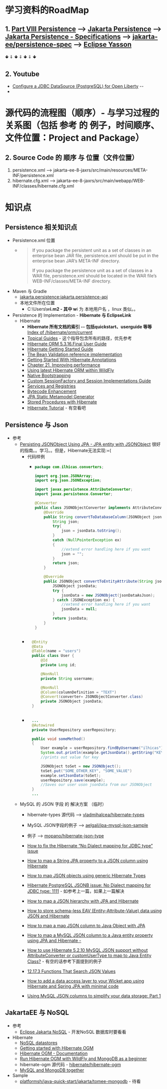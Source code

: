 
# 学习资料的RoadMap
## 1. [Part VIII Persistence](https://eclipse-ee4j.github.io/jakartaee-tutorial/partpersist.html) --> [Jakarta Persistence](https://projects.eclipse.org/projects/ee4j.jpa) --> [Jakarta Persistence - Specifications](https://jakarta.ee/specifications/persistence/) --> [jakarta-ee/persistence-spec](https://github.com/jakarta-ee/persistence-spec) --> [Eclipse Yasson](https://github.com/eclipse-ee4j/yasson)<br>
🢃 ⇓  🢃  ⇓  🢃  ⇓   🢃
## 2. Youtube
   * [Configure a JDBC DataSource (PostgreSQL) for Open Liberty](https://www.youtube.com/watch?v=b2rtkYKoshA&list=PLFjB4VDnlT_1UH_Ncopre4nhCRNtBxohX)  --<br>
   * []()<br>
# 源代码的流程图（顺序）- 与学习过程的 关系图（包括 参考 的 例子，时间顺序、文件位置：Project and Package）
## 2. Source Code 的 顺序 与 位置（文件位置）

   1. persistence.xml --> jakarta-ee-8-jaxrs/src/main/resources/META-INF/persistence.xml
   2. hibernate.cfg.xml --> jakarta-ee-8-jaxrs/src/main/webapp/WEB-INF/classes/hibernate.cfg.xml





# 知识点
## Persistence 相关知识点
   * Persistence.xml 位置
      + >If you package the persistent unit as a set of classes in an enterprise bean JAR file, persistence.xml should be put in the enterprise bean JAR’s META-INF directory.
        >
        >If you package the persistence unit as a set of classes in a WAR file, persistence.xml should be located in the WAR file’s WEB-INF/classes/META-INF directory.
   * Maven 与 Gradle
      + [jakarta.persistence:jakarta.persistence-api](https://search.maven.org/artifact/jakarta.persistence/jakarta.persistence-api/3.0.0-RC2/jar)<br>
      + 本地文件所在位置
         - C:\Users\w******i\.m2 - 其中 w******i 为 本地用户名 ，linux 类似。。
   * Persistence 的 Implementation - **Hibernate 与 EclipseLink**
      + Hibernate
         - **Hibernate 所有文档的索引 -- 包括quickstart、userguide 等等** [Index of /hibernate/orm/current](https://docs.jboss.org/hibernate/orm/current/)<br>
         - [Topical Guides](https://docs.jboss.org/hibernate/orm/5.3/topical/html_single/) - 这个指导包含所有的路径，优先参考<br>
         - [Hibernate ORM 5.3.16.Final User Guide](https://docs.jboss.org/hibernate/orm/current/userguide/html_single/Hibernate_User_Guide.html)<br>
         - [Hibernate Getting Started Guide](https://docs.jboss.org/hibernate/orm/current/quickstart/html_single/)<br>
         - [The Bean Validation reference implementation](http://hibernate.org/validator/)<br>
         - [Getting Started With Hibernate Annotations](https://www.codejava.net/frameworks/hibernate/getting-started-with-hibernate-annotations)<br>
         - [Chapter 21. Improving performance](https://docs.jboss.org/hibernate/core/3.6/reference/en-US/html/performance.html#performance-fetching-profiles)<br>
         - [Using latest Hibernate ORM within WildFly](https://docs.jboss.org/hibernate/orm/current/topical/html_single/wildfly/Wildfly.html)<br>
         - [Native Bootstrapping](https://docs.jboss.org/hibernate/orm/current/topical/html_single/bootstrap/NativeBootstrapping.html#_building_the_metadata)<br>
         - [Custom SessionFactory and Session Implementations Guide](https://docs.jboss.org/hibernate/orm/5.3/topical/html_single/sessionfactory/CustomSessionFactory.html)<br>
         - [Services and Registries](https://docs.jboss.org/hibernate/orm/5.3/topical/html_single/registries/ServiceRegistries.html)<br>
         - [Bytecode Enhancement](https://docs.jboss.org/hibernate/orm/5.3/topical/html_single/bytecode/BytecodeEnhancement.html)<br>
         - [JPA Static Metamodel Generator](https://docs.jboss.org/hibernate/orm/5.3/topical/html_single/metamodelgen/MetamodelGenerator.html)<br>
         - [Stored Procedures with Hibernate](https://www.baeldung.com/stored-procedures-with-hibernate-tutorial)<br>
         - [Hibernate Tutorial](https://www.javaguides.net/p/hibernate-tutorial.html) - 有空看吧<br>
## Persistence 与 Json
   * 参考 
      + [Persisting JSONObject Using JPA - JPA entity with JSONObject](https://ilhicas.com/2019/04/26/Persisting-JSONObject-Using-JPA.html) 很好的指南。。学习。。但是，Hibernate无法实现:=(<br>
         * 代码样例
            - ```java
              package com.ilhicas.converters;

              import org.json.JSONArray;
              import org.json.JSONException;

              import javax.persistence.AttributeConverter;
              import javax.persistence.Converter;

              @Converter
              public class JSONObjectConverter implements AttributeConverter<JSONObject, String> {
                  @Override
                  public String convertToDatabaseColumn(JSONObject jsonData) {
                      String json;
                      try{
                          json = jsonData.toString();
                      }
                      catch (NullPointerException ex)
                      {
                          //extend error handling here if you want
                          json = "";
                      }
                      return json;
                  }

                  @Override
                  public JSONObject convertToEntityAttribute(String jsonDataAsJson) {
                      JSONObject jsonData;
                      try {
                          jsonData = new JSONObject(jsonDataAsJson);
                      } catch (JSONException ex) {
                          //extend error handling here if you want
                          jsonData = null;
                      }
                      return jsonData;
                  }
              }
            ```
          - ```java
              @Entity
              @Data
              @Table(name = "users")
              public class User {
                  @Id
                  private Long id;

                  @NonNull
                  private String username;

                  @NonNull
                  @Column(columnDefinition = "TEXT")
                  @Convert(converter= JSONObjectConverter.class)
                  private JSONObject jsonData;
              }
           
            ```
          - ```java
              ...
              @Autowired
              private UserRepository userRepository;

              public void someMethod()
              {
                  User example = userRepository.findByUsername("ilhicas");
                  System.out.println(example.getJsonData().getString("KEY") )
                  //prints out value for key

                  JSONObject toSet = new JSONObject();
                  toSet.put("SOME_OTHER_KEY", "SOME_VALUE")
                  example.setJsonData(toSet);
                  userRepository.save(example);
                  //Saves our user uson jsonData from our JSONObject
              }
              ...
            ```
      + MySQL 的 JSON 字段 的 解决方案 （临时）
         - hibernate-types 源代码 --> [vladmihalcea/hibernate-types](https://github.com/vladmihalcea/hibernate-types/tree/master/hibernate-types-52)<br>
         - MySQL JSON字段的例子 --> [aelgali/jpa-mysql-json-sample](https://github.com/aelgali/jpa-mysql-json-sample)<br>
         - 例子 --> [mopano/hibernate-json-type](https://github.com/mopano/hibernate-json-type)<br>
         - [How to fix the Hibernate “No Dialect mapping for JDBC type” issue](https://vladmihalcea.com/hibernate-no-dialect-mapping-for-jdbc-type/)<br>
         - [How to map a String JPA property to a JSON column using Hibernate](https://vladmihalcea.com/map-string-jpa-property-json-column-hibernate/)<br>
         - [How to map JSON objects using generic Hibernate Types](https://vladmihalcea.com/how-to-map-json-objects-using-generic-hibernate-types/)<br>
         - [Hibernate PostgreSQL JSONB issue: No Dialect mapping for JDBC type: 1111](https://discourse.hibernate.org/t/hibernate-postgresql-jsonb-issue-no-dialect-mapping-for-jdbc-type-1111/1612) - 如参考上一篇，如果上一篇解决<br>
         - [How to map a JSON hierarchy with JPA and Hibernate](https://discourse.hibernate.org/t/how-to-map-a-json-hierarchy-with-jpa-and-hibernate/2380)<br>
         - [How to store schema-less EAV (Entity-Attribute-Value) data using JSON and Hibernate](https://vladmihalcea.com/how-to-store-schema-less-eav-entity-attribute-value-data-using-json-and-hibernate/)<br>
         - [How to map a map JSON column to Java Object with JPA](https://stackoverflow.com/questions/25738569/how-to-map-a-map-json-column-to-java-object-with-jpa)<br>
         - [How to map a MySQL JSON column to a Java entity property using JPA and Hibernate -](https://stackoverflow.com/questions/44308167/how-to-map-a-mysql-json-column-to-a-java-entity-property-using-jpa-and-hibernate)<br>
         - [How to use Hibernate 5.2.10 MySQL JSON support without AttributeConverter or customUserType to map to Java Entity Class?](https://stackoverflow.com/questions/44445417/how-to-use-hibernate-5-2-10-mysql-json-support-without-attributeconverter-or-cus) - 有空的话参考下面提到的例子<br>
         - [12.17.3 Functions That Search JSON Values](https://dev.mysql.com/doc/refman/8.0/en/json-search-functions.html)<br>
         
         - [How to add a data access layer to your Wicket app using Hibernate and Spring JPA with minimal code](https://www.coderdreams.com/how-to-add-a-data-access-layer-to-your-wicket-app-using-hibernate-and-spring-jpa-with-minimal-code/)<br>
         - [Using MySQL JSON columns to simplify your data storage: Part 1](https://www.coderdreams.com/using-mysql-json-columns-to-simplify-your-data-storage-part-1/)<br>
         
## JakartaEE 与 NoSQL
   * 参考
      + [Eclipse Jakarta NoSQL](http://www.jnosql.org/spec/) - 开发NoSQL 数据库时要看看<br>
   * Hibernate
      + [NoSQL datastores](http://hibernate.org/ogm/)<br>
      + [Getting started with Hibernate OGM](http://hibernate.org/ogm/documentation/getting-started/)<br>
      + [Hibernate OGM - Documentation](http://hibernate.org/ogm/documentation/)<br>
      + [Run Hibernate OGM with WildFly and MongoDB as a beginner](https://discourse.hibernate.org/t/run-hibernate-ogm-with-wildfly-and-mongodb-as-a-beginner/2799)<br>
      + hibernate-ogm 源代码 - [hibernate/hibernate-ogm](https://github.com/hibernate/hibernate-ogm)<br>
      + [MySQL and MongoDB together](https://discourse.hibernate.org/t/mysql-and-mongodb-together/1846)<br>
   * Sample
      + [platformsh/java-quick-start/jakarta/tomee-mongodb](https://github.com/platformsh/java-quick-start/tree/master/jakarta/tomee-mongodb) - 待看<br>
##
